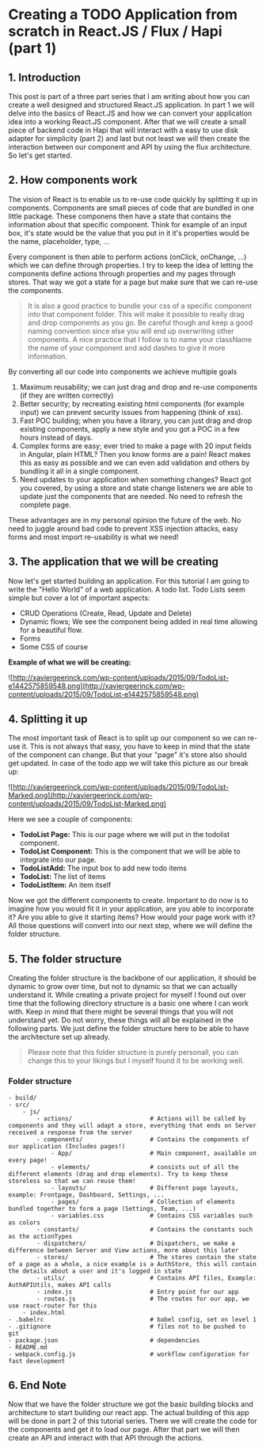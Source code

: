 # Creating a TODO Application from scratch in React.JS / Flux / Hapi (part 1)
## 1. Introduction
This post is part of a three part series that I am writing about how you can create a well designed and structured React.JS application. In part 1 we will delve into the basics of React.JS and how we can convert your application idea into a working React.JS component. After that we will create a small piece of backend code in Hapi that will interact with a easy to use disk adapter for simplicity (part 2) and last but not least we will then create the interaction between our component and API by using the flux architecture. So let's get started.

## 2. How components work
The vision of React is to enable us to re-use code quickly by splitting it up in components. Components are small pieces of code that are bundled in one little package. These componens then have a state that contains the information about that specific component. Think for example of an input box, it's state would be the value that you put in it it's properties would be the name, placeholder, type, ...

Every component is then able to perform actions (onClick, onChange, ...) which we can define through properties. I try to keep the idea of letting the components define actions through properties and my pages through stores. That way we got a state for a page but make sure that we can re-use the components.

> It is also a good practice to bundle your css of a specific component into that component folder. This will make it possible to really drag and drop components as you go. Be careful though and keep a good naming convention since else you will end up overwriting other components. A nice practice that I follow is to name your className the name of your component and add dashes to give it more information.

By converting all our code into components we achieve multiple goals
1. Maximum reusability; we can just drag and drop and re-use components (if they are written correctly)
2. Better security; by recreating existing html components (for example input) we can prevent security issues from happening (think of xss).
3. Fast POC building; when you have a library, you can just drag and drop existing components, apply a new style and you got a POC in a few hours instead of days.
4. Complex forms are easy; ever tried to make a page with 20 input fields in Angular, plain HTML? Then you know forms are a pain! React makes this as easy as possible and we can even add validation and others by bundling it all in a single component.
5. Need updates to your application when something changes? React got you covered, by using a store and state change listeners we are able to update just the components that are needed. No need to refresh the complete page.

These advantages are in my personal opinion the future of the web. No need to juggle around bad code to prevent XSS injection attacks, easy forms and most import re-usability is what we need!

## 3. The application that we will be creating
Now let's get started building an application. For this tutorial I am going to write the "Hello World" of a web application. A todo list. Todo Lists seem simple but cover a lot of important aspects:

* CRUD Operations (Create, Read, Update and Delete)
* Dynamic flows; We see the component being added in real time allowing for a beautiful flow.
* Forms
* Some CSS of course

**Example of what we will be creating:**

![http://xaviergeerinck.com/wp-content/uploads/2015/09/TodoList-e1442575859548.png](http://xaviergeerinck.com/wp-content/uploads/2015/09/TodoList-e1442575859548.png)

## 4. Splitting it up
The most important task of React is to split up our component so we can re-use it. This is not always that easy, you have to keep in mind that the state of the component can change. But that your "page" it's store also should get updated. In case of the todo app we will take this picture as our break up:

![http://xaviergeerinck.com/wp-content/uploads/2015/09/TodoList-Marked.png](http://xaviergeerinck.com/wp-content/uploads/2015/09/TodoList-Marked.png)

Here we see a couple of components:

* **TodoList Page:** This is our page where we will put in the todolist component. 
* **TodoList Component:** This is the component that we will be able to integrate into our page.
* **TodoListAdd:** The input box to add new todo items
* **TodoList:** The list of items
* **TodoListItem:** An item itself

Now we got the different components to create. Important to do now is to imagine how you would fit it in your application, are you able to incorporate it? Are you able to give it starting items? How would your page work with it? All those questions will convert into our next step, where we will define the folder structure.

## 5. The folder structure
Creating the folder structure is the backbone of our application, it should be dynamic to grow over time, but not to dynamic so that we can actually understand it. While creating a private project for myself I found out over time that the following directory structure is a basic one where I can work with.
Keep in mind that there might be several things that you will not understand yet. Do not worry, these things will all be explained in the following parts. We just define the folder structure here to be able to have the architecture set up already.

> Please note that this folder structure is purely personall, you can change this to your likings but I myself found it to be working well.

### Folder structure

```
- build/
- src/
    - js/
        - actions/                      # Actions will be called by components and they will adapt a store, everything that ends on Server received a response from the server
        - components/                   # Contains the components of our application (Includes pages!)
            - App/                      # Main component, available on every page!
            - elements/                 # consists out of all the different elements (drag and drop elements). Try to keep these storeless so that we can reuse them!
            - layouts/                  # Different page layouts, example: Frontpage, Dashboard, Settings, ...
            - pages/                    # Collection of elements bundled together to form a page (Settings, Team, ...)
            - variables.css             # Contains CSS variables such as colors
        - constants/                    # Contains the constants such as the actionTypes
        - dispatchers/                  # Dispatchers, we make a difference between Server and View actions, more about this later
        - stores/                       # The stores contain the state of a page as a whole, a nice example is a AuthStore, this will contain the details about a user and it's logged in state
        - utils/                        # Contains API files, Example: AuthAPIUtils, makes API calls
        - index.js                      # Entry point for our app
        - routes.js                     # The routes for our app, we use react-router for this
    - index.html
- .babelrc                              # babel config, set on level 1
- .gitignore                            # files not to be pushed to git
- package.json                          # dependencies
- README.md
- webpack.config.js                     # workflow configuration for fast development
```

## 6. End Note
Now that we have the folder structure we got the basic building blocks and architecture to start building our react app. The actual building of this app will be done in part 2 of this tutorial series. There we will create the code for the components and get it to load our page. After that part we will then create an API and interact with that API through the actions.